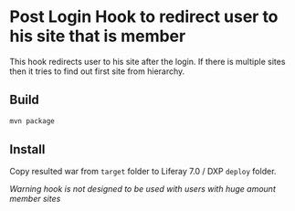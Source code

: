 # Post Login Hook to redirect user to his site that is member

This hook redirects user to his site after the login. If there is multiple sites then it tries to find out first site from hierarchy.

## Build

```.sh
mvn package
```

## Install

Copy resulted war from ``target`` folder to Liferay 7.0 / DXP ``deploy`` folder.

*Warning hook is not designed to be used with users with huge amount member sites*